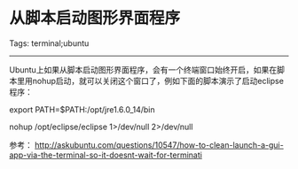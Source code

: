 # 从脚本启动图形界面程序
Tags: terminal;ubuntu

------

Ubuntu上如果从脚本启动图形界面程序，会有一个终端窗口始终开启，如果在脚本里用nohup启动，就可以关闭这个窗口了，例如下面的脚本演示了启动eclipse程序：

 

 export PATH=$PATH:/opt/jre1.6.0_14/bin

 nohup /opt/eclipse/eclipse 1>/dev/null 2>/dev/null

 

参考： http://askubuntu.com/questions/10547/how-to-clean-launch-a-gui-app-via-the-terminal-so-it-doesnt-wait-for-terminati